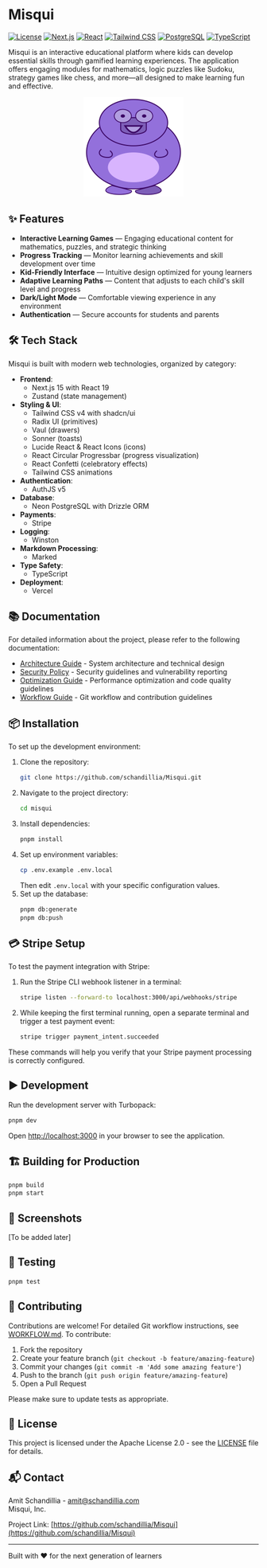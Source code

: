 # Misqui

[![License](https://img.shields.io/badge/License-Apache%202.0-blue.svg)](https://opensource.org/licenses/Apache-2.0)
[![Next.js](https://img.shields.io/badge/Next.js-15-black)](https://nextjs.org/)
[![React](https://img.shields.io/badge/React-19-blue)](https://react.dev/)
[![Tailwind CSS](https://img.shields.io/badge/Tailwind_CSS-4.1-38B2AC)](https://tailwindcss.com/)
[![PostgreSQL](https://img.shields.io/badge/PostgreSQL-Neon-4169E1)](https://www.postgresql.org/)
[![TypeScript](https://img.shields.io/badge/TypeScript-5.3-3178C6)](https://www.typescriptlang.org/)

Misqui is an interactive educational platform where kids can develop essential skills through gamified learning experiences. The application offers engaging modules for mathematics, logic puzzles like Sudoku, strategy games like chess, and more—all designed to make learning fun and effective.

<div style="text-align: center;">
  <img src="public/mascot.svg" alt="Misqui Logo" width="200" />
</div>

## ✨ Features

- **Interactive Learning Games** — Engaging educational content for mathematics, puzzles, and strategic thinking
- **Progress Tracking** — Monitor learning achievements and skill development over time
- **Kid-Friendly Interface** — Intuitive design optimized for young learners
- **Adaptive Learning Paths** — Content that adjusts to each child's skill level and progress
- **Dark/Light Mode** — Comfortable viewing experience in any environment
- **Authentication** — Secure accounts for students and parents

## 🛠️ Tech Stack

Misqui is built with modern web technologies, organized by category:

- **Frontend**:
  - Next.js 15 with React 19
  - Zustand (state management)
- **Styling & UI**:
  - Tailwind CSS v4 with shadcn/ui
  - Radix UI (primitives)
  - Vaul (drawers)
  - Sonner (toasts)
  - Lucide React & React Icons (icons)
  - React Circular Progressbar (progress visualization)
  - React Confetti (celebratory effects)
  - Tailwind CSS animations
- **Authentication**:
  - AuthJS v5
- **Database**:
  - Neon PostgreSQL with Drizzle ORM
- **Payments**:
  - Stripe
- **Logging**:
  - Winston
- **Markdown Processing**:
  - Marked
- **Type Safety**:
  - TypeScript
- **Deployment**:
  - Vercel

## 📚 Documentation

For detailed information about the project, please refer to the following documentation:

- [Architecture Guide](docs/ARCHITECTURE.md) - System architecture and technical design
- [Security Policy](docs/SECURITY.md) - Security guidelines and vulnerability reporting
- [Optimization Guide](docs/OPTIMIZATION.md) - Performance optimization and code quality guidelines
- [Workflow Guide](WORKFLOW.md) - Git workflow and contribution guidelines

## 📦 Installation

To set up the development environment:

1. Clone the repository:
   ```bash
   git clone https://github.com/schandillia/Misqui.git
   ```
2. Navigate to the project directory:
   ```bash
   cd misqui
   ```
3. Install dependencies:
   ```bash
   pnpm install
   ```
4. Set up environment variables:
   ```bash
   cp .env.example .env.local
   ```
   Then edit `.env.local` with your specific configuration values.
5. Set up the database:
   ```bash
   pnpm db:generate
   pnpm db:push
   ```

## 💳 Stripe Setup

To test the payment integration with Stripe:

1. Run the Stripe CLI webhook listener in a terminal:

   ```bash
   stripe listen --forward-to localhost:3000/api/webhooks/stripe
   ```

2. While keeping the first terminal running, open a separate terminal and trigger a test payment event:
   ```bash
   stripe trigger payment_intent.succeeded
   ```

These commands will help you verify that your Stripe payment processing is correctly configured.

## ▶️ Development

Run the development server with Turbopack:

```bash
pnpm dev
```

Open [http://localhost:3000](http://localhost:3000) in your browser to see the application.

## 🏗️ Building for Production

```bash
pnpm build
pnpm start
```

## 📱 Screenshots

[To be added later]

## 🧪 Testing

```bash
pnpm test
```

## 🤝 Contributing

Contributions are welcome! For detailed Git workflow instructions, see [WORKFLOW.md](WORKFLOW.md). To contribute:

1. Fork the repository
2. Create your feature branch (`git checkout -b feature/amazing-feature`)
3. Commit your changes (`git commit -m 'Add some amazing feature'`)
4. Push to the branch (`git push origin feature/amazing-feature`)
5. Open a Pull Request

Please make sure to update tests as appropriate.

## 📄 License

This project is licensed under the Apache License 2.0 - see the [LICENSE](LICENSE.md) file for details.

## 📬 Contact

Amit Schandillia - amit@schandillia.com  
Misqui, Inc.

Project Link: [https://github.com/schandillia/Misqui](https://github.com/schandillia/Misqui)

---

Built with ❤️ for the next generation of learners
